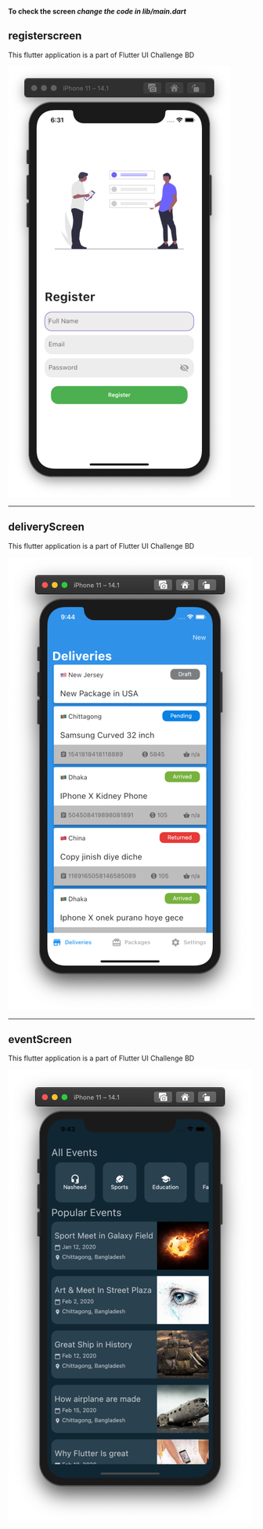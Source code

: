 **To check the screen _change the code in lib/main.dart_**


## registerscreen

This flutter application is a part of Flutter UI Challenge BD

<img src="docs/screenshot1.png" alt="Screenshot of the App">

<hr>

## deliveryScreen

This flutter application is a part of Flutter UI Challenge BD

<img src="docs/screenshot2.png" alt="Screenshot of the App">

<hr>

## eventScreen

This flutter application is a part of Flutter UI Challenge BD

<img src="docs/screenshot3.png" alt="Screenshot of the App">




